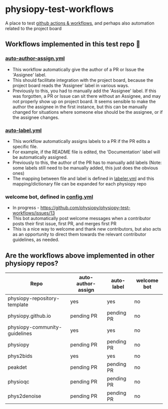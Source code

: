 # physiopy-test-workflows
A place to test [github actions & workflows](https://docs.github.com/en/actions), and perhaps also automation related to the project board 

## Workflows implemented in this test repo :tada:
<!-- Some workflows exist in the physiopy repos that are not listed here -->

### [auto-author-assign.yml](.github/workflows/auto-author-assign.yml) 
- This workflow automatically give the author of a PR or Issue the 'Assignee' label.
- This should facilitate integration with the project board, because the project board reads the 'Assignee' label in various ways.
- Previously to this, you had to manually add the 'Assignee' label. If this was forgotten, a PR or Issue can sit there without an Assignee, and may not properly show up on project board. It seems sensible to make the author the assignee in the first instance, but this can be manually changed for situations where someone else should be the assignee, or if the assignee changes. 

### [auto-label.yml](.github/workflows/auto-label.yml) 
- This workflow automatically assigns labels to a PR if the PR edits a specific file.
- For example, if the README file is edited, the 'Documentation' label will be automatically assigned.
- Previously to this, the author of the PR has to manually add labels (Note: some labels still need to be manually added, this just does the obvious ones)
- The mapping between file and label is defined in [labeler.yml](.github/labeler.yml) and this mapping/dictionary file can be expanded for each physiopy repo

### welcome bot, defined in [config.yml](https://github.com/physiopy/physiopy-test-workflows/blob/master/.github/config.yml)
- In progress - https://github.com/physiopy/physiopy-test-workflows/issues/13
- This bot automatically post welcome messages when a contributor posts their first issue, first PR, and merges first PR
- This is a nice way to welcome and thank new contributors, but also acts as an opportunity to direct them towards the relevant contributor guidelines, as needed. 

## Are the workflows above implemented in other physiopy repos?
 
| Repo                         | auto-author-assign | auto-label | welcome bot |
| --                           | --                 | -- | -- |
| physiopy-repository-template | yes                |yes | no |
| physiopy.github.io           | pending PR         | pending PR |no |
| physiopy-community-guidelines| yes                |yes |no |
| physiopy                     | pending PR         | pending PR |no |
| phys2bids                    | yes                | yes     |no |
| peakdet                      | pending PR         | pending PR |no |
| physioqc                     | pending PR         | pending PR |no |
| phys2denoise                 | pending PR         | pending PR |no |

